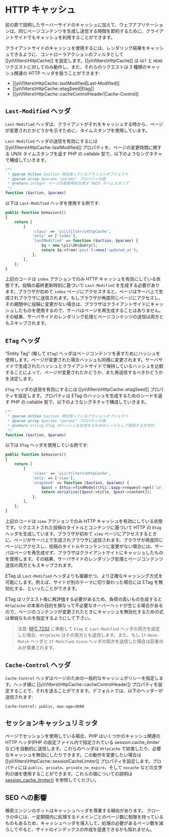 HTTP キャッシュ
============

前の節で説明したサーバーサイドのキャッシュに加えて、ウェブアプリケーションは、同じページコンテンツを生成し送信する時間を節約するために、クライアントサイドでもキャッシュを利用することができます。

クライアントサイドのキャッシュを使用するには、レンダリング結果をキャッシュできるように、コントローラアクションのフィルタとして [[yii\filters\HttpCache]] を設定します。[[yii\filters\HttpCache]] は `GET` と `HEAD` リクエストに対してのみ動作し、また、それらのリクエストは 3 種類のキャッシュ関連の HTTP ヘッダを扱うことができます:

* [[yii\filters\HttpCache::lastModified|Last-Modified]]
* [[yii\filters\HttpCache::etagSeed|Etag]]
* [[yii\filters\HttpCache::cacheControlHeader|Cache-Control]]


## `Last-Modified` ヘッダ <a name="last-modified"></a>

`Last-Modified` ヘッダは、クライアントがそれをキャッシュする時から、ページが変更されたかどうかを示すために、タイムスタンプを使用しています。

`Last-Modified` ヘッダの送信を有効にするには [[yii\filters\HttpCache::lastModified]] プロパティを、ページの変更時間に関する UNIX タイムスタンプを返す PHP の callable 型で、以下のようなシグネチャで構成していきます。

```php
/**
 * @param Action $action 現在扱っているアクションオブジェクト
 * @param array $params "params" プロパティの値
 * @return integer ページの更新時刻を表す UNIX タイムスタンプ
 */
function ($action, $params)
```

以下は `Last-Modified` ヘッダを使用する例です:

```php
public function behaviors()
{
    return [
        [
            'class' => 'yii\filters\HttpCache',
            'only' => ['index'],
            'lastModified' => function ($action, $params) {
                $q = new \yii\db\Query();
                return $q->from('post')->max('updated_at');
            },
        ],
    ];
}
```

上記のコードは `index` アクションでのみ HTTP キャッシュを有効にしている状態です。投稿の最終更新時刻に基づいて `Last-Modified` を生成する必要があります。ブラウザが初めて `index` ページにアクセスすると、ページはサーバ上で生成されブラウザに送信されます。もしブラウザが再度同じページにアクセスし、その期間中に投稿に変更がない場合は、ブラウザはクライアントサイドにキャッシュしたものを使用するので、サーバはページを再生成することはありません。その結果、サーバサイドのレンダリング処理とページコンテンツの送信は両方ともスキップされます。


## `ETag` ヘッダ <a name="etag"></a>

"Entity Tag" (略して `ETag`) ヘッダはページコンテンツを表すためにハッシュを使用します。ページが変更された場合ハッシュも同様に変更されます。サーバサイドで生成されたハッシュとクライアントサイドで保持しているハッシュを比較することによって、ページが変更されたかどうか、また再送信するべきかどうかを決定します。

`ETag` ヘッダの送信を有効にするには [[yii\filters\HttpCache::etagSeed]] プロパティを設定します。プロパティは ETag のハッシュを生成するためのシードを返す PHP の callable 型で、以下のようなシグネチャで構成していきます。

```php
/**
 * @param Action $action 現在扱っているアクションオブジェクト
 * @param array $params "params" プロパティの値
 * @return string ETag のハッシュを生成するためのシードとして使用する文字列
 */
function ($action, $params)
```

以下は `ETag` ヘッダを使用している例です:

```php
public function behaviors()
{
    return [
        [
            'class' => 'yii\filters\HttpCache',
            'only' => ['view'],
            'etagSeed' => function ($action, $params) {
                $post = $this->findModel(\Yii::$app->request->get('id'));
                return serialize([$post->title, $post->content]);
            },
        ],
    ];
}
```

上記のコードは `view` アクションでのみ HTTP キャッシュを有効にしている状態です。リクエストされた投稿のタイトルとコンテンツに基づいて HTTP の `Etag` ヘッダを生成しています。ブラウザが初めて `view` ページにアクセスするときに、ページがサーバ上で生成されブラウザに送信されます。ブラウザが再度同じページにアクセスし、投稿のタイトルやコンテンツに変更がない場合には、サーバはページを再生成せず、ブラウザはクライアントサイトにキャッシュしたものを使用します。その結果、サーバサイドのレンダリング処理とページコンテンツ送信の両方ともスキップされます。

ETag は `Last-Modified` ヘッダよりも複雑かつ、より正確なキャッシング方式を可能にします。例えば、サイトが別のテーマに切り替わった場合には ETag を無効化する、といったことができます。

ETag はリクエスト毎に再評価する必要があるため、負荷の高いもの生成すると `HttpCache` の本来の目的を損なって不必要なオーバーヘッドが生じる場合があるので、ページのコンテンツが変更されたときにキャッシュを無効化するための式は単純なものを指定するようにして下さい。

> 注意: [RFC 7232](http://tools.ietf.org/html/rfc7232#section-2.4) に準拠して `Etag` と `Last-Modified` ヘッダの両方を設定した場合、`HttpCache` はその両方とも送信します。また、もし `If-None-Match` ヘッダと `If-Modified-Since` ヘッダの両方を送信した場合は前者のみが尊重されます。

## `Cache-Control` ヘッダ <a name="cache-control"></a>

`Cache-Control` ヘッダはページのための一般的なキャッシュポリシーを指定します。ヘッダ値に [[yii\filters\HttpCache::cacheControlHeader]] プロパティを設定することで、それを送ることができます。デフォルトでは、以下のヘッダーが送信されます:

```
Cache-Control: public, max-age=3600
```

## セッションキャッシュリミッタ<a name="session-cache-limiter"></a>

ページでセッションを使用している場合、PHP はいくつかのキャッシュ関連の HTTP ヘッダ(PHP の設定ファイル内で指定されている session.cache_limiter など)を自動的に送信します。これらのヘッダは `HttpCache` で妨害したり、必要なキャッシュを無効にしたりできます。この動作を変更したい場合は [[yii\filters\HttpCache::sessionCacheLimiter]] プロパティを設定します。プロパティには `public`、`private`、`private_no_expire`、そして `nocache` などの文字列の値を使用することができます。これらの値についての説明は [session_cache_limiter()](http://www.php.net/manual/ja/function.session-cache-limiter.php) を参照してください。


## SEO への影響 <a name="seo-implications"></a>

検索エンジンのボットはキャッシュヘッダを尊重する傾向があります。 クローラの中には、一定期間内に処理するドメインごとのページ数に制限を持っているものもあるため、キャッシュヘッダを導入して、処理の必要があるページ数を減らしてやると、サイトのインデックスの作成を促進できるかも知れません。
